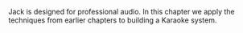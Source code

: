 Jack is designed for professional audio.
	In this chapter we apply the techniques from 
	earlier chapters to building a Karaoke system.